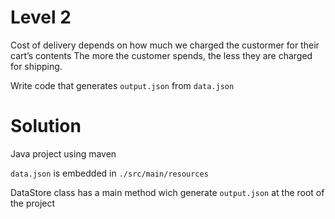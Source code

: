 # Level 2

Cost of delivery depends on how much we charged the custormer for their cart’s contents
The more the customer spends, the less they are charged for shipping.

Write code that generates `output.json` from `data.json`

# Solution

Java project using maven

`data.json` is embedded in `./src/main/resources`

DataStore class has a main method wich generate `output.json` at the root of the project